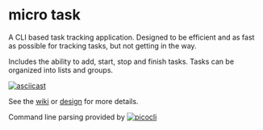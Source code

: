 # micro task

A CLI based task tracking application. Designed to be efficient and as fast as possible for tracking tasks,
but not getting in the way.

Includes the ability to add, start, stop and finish tasks. Tasks can be organized into lists and groups.

[![asciicast](https://asciinema.org/a/zsp9JgOfmC3uIGeQZ5u28JQAY.svg)](https://asciinema.org/a/zsp9JgOfmC3uIGeQZ5u28JQAY)

See the [wiki](https://gitlab.com/mightymalakai33/micro-task/-/wikis/home) or [design](design.md) for more details.

Command line parsing provided by [![picocli](https://img.shields.io/badge/picocli-4.2.0-green.svg)](https://github.com/remkop/picocli)
